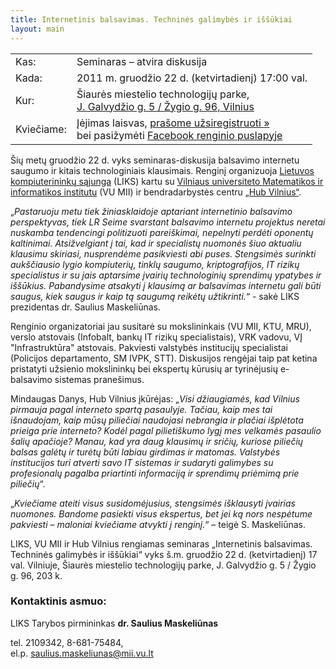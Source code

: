 ```yaml
---
title: Internetinis balsavimas. Techninės galimybės ir iššūkiai 
layout: main
---
```


<table class="dictionary"><tbody>
<tr><td>Kas:</td><td>Seminaras &ndash; atvira diskusija</td></tr>
<tr><td>Kada:</td><td>2011 m. gruodžio 22 d. (ketvirtadienį) 17:00 val.</td></tr>
<tr><td>Kur:</td><td>Šiaurės miestelio technologijų parke,<br>
                    <a href="http://maps.google.com/maps?f=q&source=embed&hl=en&geocode=&q=Galvyd%C5%BEio+g.+5,+Vilnius&aq=&sll=37.0625,-95.677068&sspn=31.701751,56.513672&ie=UTF8&hq=&hnear=5+J.+Galvyd%C5%BEio+gatv%C4%97,+%C5%BDirm%C5%ABnai,+Vilnius,+Vilniaus+Apskritis+08009,+Lithuania&z=14&ll=54.711076,25.294217">J. Galvydžio g. 5 / Žygio g. 96, Vilnius</a></td></tr>
<tr><td>Kviečiame:</td><td>Įėjimas laisvas, <a href="https://docs.google.com/spreadsheet/viewform?formkey=dHNrZUpoQTlWMDhqb0JUVVptbUhoWlE6MQ" class="important">prašome užsiregistruoti &raquo;</a>  <br />
bei pasižymėti <a href="https://www.facebook.com/events/230749130332297/" class="important">Facebook renginio puslapyje </a></td></tr>
</tbody></table>

Šių metų gruodžio 22 d. vyks seminaras-diskusija balsavimo internetu saugumo ir kitais technologiniais klausimais. Renginį organizuoja [Lietuvos kompiuterininkų sąjunga](http://www.liks.lt/) (LIKS) kartu su [Vilniaus universiteto Matematikos ir informatikos institutu](http://www.mii.vu.lt/) (VU MII) ir bendradarbystės centru [„Hub Vilnius“](http://www.hubvilnius.lt/).

„<em>Pastaruoju metu tiek žiniasklaidoje aptariant internetinio balsavimo perspektyvas, tiek LR Seime svarstant balsavimo internetu projektus neretai nuskamba tendencingi politizuoti pareiškimai, nepelnyti perdėti oponentų kaltinimai. Atsižvelgiant į tai, kad ir specialistų nuomonės šiuo aktualiu klausimu skiriasi, nusprendėme pasikviesti abi puses. Stengsimės surinkti aukščiausio lygio kompiuterių, tinklų saugumo, kriptografijos, IT rizikų specialistus ir su jais aptarsime įvairių technologinių sprendimų ypatybes ir iššūkius. Pabandysime atsakyti į klausimą ar balsavimas internetu gali būti saugus, kiek saugus ir kaip tą saugumą reikėtų užtikrinti.</em>“ - sakė LIKS prezidentas dr. Saulius Maskeliūnas.

Renginio organizatoriai jau susitarė su mokslininkais (VU MII, KTU, MRU), verslo atstovais (Infobalt, bankų IT rizikų specialistais), VRK vadovu, VĮ "Infrastruktūra" atstovais. Pakviesti valstybės institucijų specialistai (Policijos departamento, SM IVPK, STT). Diskusijos rengėjai taip pat ketina pristatyti užsienio mokslininkų bei ekspertų kūrusių ar tyrinėjusių e-balsavimo sistemas pranešimus.

Mindaugas Danys, Hub Vilnius įkūrėjas: „<em>Visi džiaugiamės, kad Vilnius pirmauja pagal interneto spartą pasaulyje. Tačiau, kaip mes tai išnaudojam, kaip mūsų piliečiai naudojasi nebrangia ir plačiai išplėtota prieiga prie interneto? Kodėl pagal pilietiškumo lygį mes velkamės pasaulio šalių apačioje? Manau, kad yra daug klausimų ir sričių, kuriose piliečių balsas galėtų ir turėtų būti labiau girdimas ir matomas. Valstybės institucijos turi atverti savo IT sistemas ir sudaryti galimybes su profesionalų pagalba priartinti informaciją ir sprendimų priėmimą prie piliečių</em>“.

„<em>Kviečiame ateiti visus susidomėjusius, stengsimės išklausyti įvairias nuomones. Bandome pasiekti visus ekspertus, bet jei ką nors nespėtume pakviesti – maloniai kviečiame atvykti į renginį.</em>“ – teigė S. Maskeliūnas.

LIKS, VU MII ir Hub Vilnius rengiamas seminaras „Internetinis balsavimas. Techninės galimybės ir iššūkiai“ vyks š.m. gruodžio 22 d. (ketvirtadienį) 17 val. Vilniuje, Šiaurės miestelio technologijų parke, J. Galvydžio g. 5 / Žygio g. 96, 203 k.



### Kontaktinis asmuo:

LIKS Tarybos pirmininkas **dr. Saulius Maskeliūnas**

tel. 2109342, 8-681-75484,<br>
el.p. <saulius.maskeliunas@mii.vu.lt>

